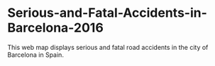 # Serious-and-Fatal-Accidents-in-Barcelona-2016
This web map displays serious and fatal road accidents in the city of Barcelona in Spain.
